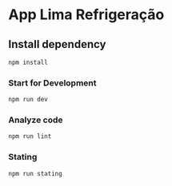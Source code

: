 # App Lima Refrigeração

## Install dependency

```sh
npm install
```

### Start for Development

```sh
npm run dev
```

### Analyze code

```sh
npm run lint
```

### Stating

```sh
npm run stating
```